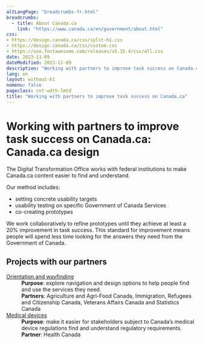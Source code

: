 ```yaml
---
altLangPage: "breadcrumbs-fr.html"
breadcrumbs:
  - title: About Canada.ca
    link: "https://www.canada.ca/en/government/about.html"
css:
- https://design.canada.ca/css/split-h1.css
- https://design.canada.ca/css/custom.css
- https://use.fontawesome.com/releases/v5.15.4/css/all.css
date: 2023-11-09
dateModified: 2023-11-09
description: "Working with partners to improve task success on Canada.ca"
lang: en
layout: without-h1
nomenu: false
pageclass: cnt-wdth-lmtd
title: "Working with partners to improve task success on Canada.ca"
---
```

<h1 property="name" id="wb-cont" dir="ltr"><span class="stacked"><span>Working with partners to improve task success on Canada.ca</span>: <span>Canada.ca design</span></span></h1>
<p>The Digital Transformation Office works with federal institutions to make Canada.ca content easier to find and understand.</p>
<p>Our method includes:</p>
<ul>
  <li>setting concrete usability targets</li>
  <li>usability testing on specific Government of Canada Services</li>
  <li>co-creating prototypes</li>
</ul>
<p>We work collaboratively to refine prototypes until they achieve at least a 20% improvement in task success.  This standard for improvement means people will spend less time looking for the answers they need from the Government of Canada.</p>
<h2>Projects with our partners</h2>
<div class="row">
  <div class="col-md-8">
    <div class="panel panel-default">
      <dl class="dl-horizontal">
        <dt class="mrgn-lft-md"><a href="#">Orientation and wayfinding</a></dt>
        <dd><strong>Purpose</strong>: explore navigation and design options to help people find and use the services they need.</dd>
        <dd><strong>Partners</strong>: Agriculture and Agri-Food Canada, Immigration, Refugees and Citizenship Canada, Veterans Affairs Canada and Statistics Canada</dd>
        <dt class="mrgn-lft-md"><a href="#">Medical devices</a></dt>
        <dd><strong>Purpose</strong>: make it easier for stakeholders subject to Canada’s medical device regulations find and understand regulatory requirements.</dd>
        <dd><strong>Partner</strong>: Health Canada</dd>
      </dl>
    </div>
  </div>
</div>

